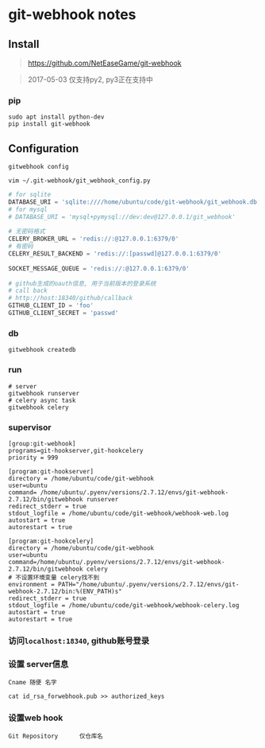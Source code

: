 git-webhook notes
=================

Install
-------

> <https://github.com/NetEaseGame/git-webhook>

> 2017-05-03 仅支持py2, py3正在支持中

### pip

    sudo apt install python-dev
    pip install git-webhook

Configuration
-------------

    gitwebhook config

    vim ~/.git-webhook/git_webhook_config.py

``` python
# for sqlite 
DATABASE_URI = 'sqlite:////home/ubuntu/code/git-webhook/git_webhook.db' 
# for mysql 
# DATABASE_URI = 'mysql+pymysql://dev:dev@127.0.0.1/git_webhook' 
 
# 无密码格式
CELERY_BROKER_URL = 'redis://:@127.0.0.1:6379/0' 
# 有密码
CELERY_RESULT_BACKEND = 'redis://:[passwd]@127.0.0.1:6379/0' 
 
SOCKET_MESSAGE_QUEUE = 'redis://:@127.0.0.1:6379/0' 
 
# github生成的oauth信息, 用于当前版本的登录系统
# call back
# http://host:18340/github/callback
GITHUB_CLIENT_ID = 'foo' 
GITHUB_CLIENT_SECRET = 'passwd'
```

### db

    gitwebhook createdb

### run

    # server
    gitwebhook runserver
    # celery async task
    gitwebhook celery

### supervisor

``` shell
[group:git-webhook]
programs=git-hookserver,git-hookcelery
priority = 999

[program:git-hookserver]
directory = /home/ubuntu/code/git-webhook
user=ubuntu
command= /home/ubuntu/.pyenv/versions/2.7.12/envs/git-webhook-2.7.12/bin/gitwebhook runserver
redirect_stderr = true
stdout_logfile = /home/ubuntu/code/git-webhook/webhook-web.log
autostart = true
autorestart = true

[program:git-hookcelery]
directory = /home/ubuntu/code/git-webhook
user=ubuntu
command=/home/ubuntu/.pyenv/versions/2.7.12/envs/git-webhook-2.7.12/bin/gitwebhook celery
# 不设置环境变量 celery找不到
environment = PATH="/home/ubuntu/.pyenv/versions/2.7.12/envs/git-webhook-2.7.12/bin:%(ENV_PATH)s"
redirect_stderr = true
stdout_logfile = /home/ubuntu/code/git-webhook/webhook-celery.log
autostart = true
autorestart = true
```

### 访问`localhost:18340`, github账号登录

### 设置 server信息

    Cname 随便 名字

    cat id_rsa_forwebhook.pub >> authorized_keys

### 设置web hook

    Git Repository      仅仓库名
